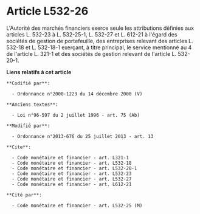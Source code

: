 # Article L532-26

L'Autorité des marchés financiers exerce seule les attributions définies aux articles L. 532-23 à L. 532-25-1, L. 532-27 et
L. 612-21 à l'égard des sociétés de gestion de portefeuille, des entreprises relevant des articles L. 532-18 et L. 532-18-1
exerçant, à titre principal, le service mentionné au 4 de l'article L. 321-1 et des sociétés de gestion relevant de l'article
L. 532-20-1.

**Liens relatifs à cet article**

	**Codifié par**:

	  - Ordonnance n°2000-1223 du 14 décembre 2000 (V)

	**Anciens textes**:

	  - Loi n°96-597 du 2 juillet 1996 - art. 75 (Ab)

	**Modifié par**:

	  - Ordonnance n°2013-676 du 25 juillet 2013 - art. 13

	**Cite**:

	  - Code monétaire et financier - art. L321-1
	  - Code monétaire et financier - art. L532-18
	  - Code monétaire et financier - art. L532-20-1
	  - Code monétaire et financier - art. L532-23
	  - Code monétaire et financier - art. L532-27
	  - Code monétaire et financier - art. L612-21

	**Cité par**:

	  - Code monétaire et financier - art. L532-25 (M)

